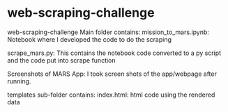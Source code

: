 # web-scraping-challenge
web-scraping-challenge 
Main folder contains:
mission_to_mars.ipynb: Notebook where I developed the code to do the scraping

scrape_mars.py: This contains the notebook code converted to a py script and the code put into scrape function

Screenshots of MARS App:  I  took screen shots of the app/webpage after running.

templates sub-folder contains:
index.html: html code using the rendered data
